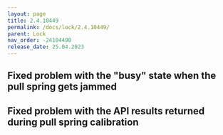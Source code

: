```yaml
---
layout: page
title: 2.4.10449
permalink: /docs/lock/2.4.10449/
parent: Lock
nav_order: -24104490
release_date: 25.04.2023
---
```


## Fixed problem with the "busy" state when the pull spring gets jammed
## Fixed problem with the API results returned during pull spring calibration